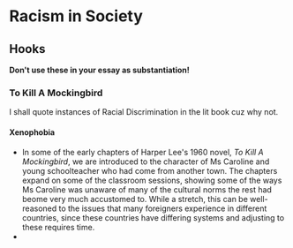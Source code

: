 # Racism in Society







## Hooks

**Don't use these in your essay as substantiation!**

### To Kill A Mockingbird

I shall quote instances of Racial Discrimination in the lit book cuz why not.





#### Xenophobia

- In some of the early chapters of Harper Lee's 1960 novel, _To Kill A Mockingbird_, we are introduced to the character of Ms Caroline and young schoolteacher who had come from another town. The chapters expand on some of the classroom sessions, showing some of the ways Ms Caroline was unaware of many of the cultural norms the rest had beome very much accustomed to. While a stretch, this can be well-reasoned to the issues that many foreigners experience in different countries, since these countries have differing systems and adjusting to these requires time.
- 